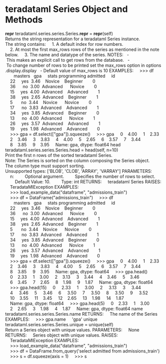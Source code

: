 # teradataml Series Object and Methods

__repr__
teradataml.series.series.Series.__repr__ = __repr__(self)
Returns the string representation for a teradataml Series instance.
The string contains:
    1. A default index for row numbers.
    2. At most the first max_rows rows of the series as mentioned in the note below.
    3. The name and datatype of the series.
NOTES:
  - This makes an explicit call to get rows from the database.
  - To change number of rows to be printed set the max_rows option in options.display.display
  - Default value of max_rows is 10
EXAMPLES:
    >>> df
       masters   gpa     stats programming admitted
    id
    22     yes  3.46    Novice    Beginner        0
    36      no  3.00  Advanced      Novice        0
    15     yes  4.00  Advanced    Advanced        1
    38     yes  2.65  Advanced    Beginner        1
    5       no  3.44    Novice      Novice        0
    17      no  3.83  Advanced    Advanced        1
    34     yes  3.85  Advanced    Beginner        0
    13      no  4.00  Advanced      Novice        1
    26     yes  3.57  Advanced    Advanced        1
    19     yes  1.98  Advanced    Advanced        0
    >>> gpa = df.select(["gpa"]).squeeze()
    >>> gpa
    0    4.00
    1    2.33
    2    3.46
    3    3.83
    4    4.00
    5    2.65
    6    3.57
    7    3.44
    8    3.85
    9    3.95
    Name: gpa, dtype: float64
head
teradataml.series.series.Series.head = head(self, n=10)
Print the first n rows of the sorted teradataml Series.
Note: The Series is sorted on the column composing the Series object.
The column type must support sorting.
Unsupported types: ['BLOB', 'CLOB', 'ARRAY', 'VARRAY']
PARAMETERS:
    n:
        Optional argument.
        Specifies the number of rows to select.
        Default Value: 10.
        Type: int
RETURNS:
    teradataml Series
RAISES:
    TeradataMlException
EXAMPLES:
    >>> load_example_data("dataframe", "admissions_train")
    >>> df = DataFrame("admissions_train")
    >>> df
       masters   gpa     stats programming admitted
    id
    22     yes  3.46    Novice    Beginner        0
    36      no  3.00  Advanced      Novice        0
    15     yes  4.00  Advanced    Advanced        1
    38     yes  2.65  Advanced    Beginner        1
    5       no  3.44    Novice      Novice        0
    17      no  3.83  Advanced    Advanced        1
    34     yes  3.85  Advanced    Beginner        0
    13      no  4.00  Advanced      Novice        1
    26     yes  3.57  Advanced    Advanced        1
    19     yes  1.98  Advanced    Advanced        0
    >>> gpa = df.select(["gpa"]).squeeze()
    >>> gpa
    0    4.00
    1    2.33
    2    3.46
    3    3.83
    4    4.00
    5    2.65
    6    3.57
    7    3.44
    8    3.85
    9    3.95
    Name: gpa, dtype: float64
    >>> gpa.head()
    0    2.33
    1    3.00
    2    3.13
    3    3.44
    4    3.46
    5    3.46
    6    3.45
    7    2.65
    8    1.98
    9    1.87
    Name: gpa, dtype: float64
    >>> gpa.head(15)
    0     2.33
    1     3.00
    2     3.13
    3     3.44
    4     3.46
    5     3.46
    6     3.50
    7     3.50
    8     3.50
    9     3.52
    10    3.55
    11    3.45
    12    2.65
    13    1.98
    14    1.87
    Name: gpa, dtype: float64
    >>> gpa.head(5)
    0    2.33
    1    3.00
    2    2.65
    3    1.98
    4    1.87
    Name: gpa, dtype: float64
name
teradataml.series.series.Series.name
RETURNS:
    The name of the Series
EXAMPLES:
    >>> gpa.name
    'gpa'
unique
teradataml.series.series.Series.unique = unique(self)
Return a Series object with unique values.
PARAMETERS:
    None
RETURNS:
    Series object with unique values.
RAISES:
    TeradataMlException
EXAMPLES:
    >>> load_example_data("dataframe", "admissions_train")
    >>> df = DataFrame.from_query('select admitted from admissions_train')
    >>> s = df.squeeze(axis = 1)
    >>> s